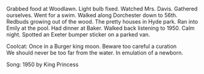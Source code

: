 Grabbed food at Woodlawn. Light bulb fixed. Watched Mrs. Davis. Gathered ourselves. Went for a swim. Walked along Dorchester down to 56th. Redbuds growing out of the wood. The pretty houses in Hyde park. Ran into Emily at the pool. Had dinner at Baker. Walked back listening to 1950\. Calm night. Spotted an Exeter bumper sticker on a parked van. 

Coolcat: Once in a Burger king moon. Beware too careful a curation   
We should never be too far from the water. In emulation of a newborn. 

Song: 1950 by King Princess